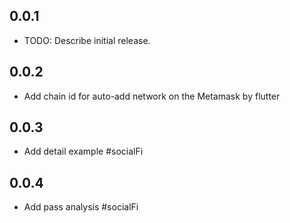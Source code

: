 ## 0.0.1

* TODO: Describe initial release.

## 0.0.2

* Add chain id for auto-add network on the Metamask by flutter


## 0.0.3

* Add detail example
#socialFi

## 0.0.4

* Add pass analysis
#socialFi